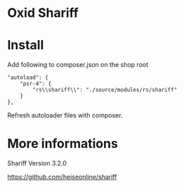 # Oxid Shariff

# Install

Add following to composer.json on the shop root

    "autoload": {
        "psr-4": {
            "rs\\shariff\\": "./source/modules/rs/shariff"
        }
    },
    
Refresh autoloader files with composer.

# More informations

Shariff Version 3.2.0

https://github.com/heiseonline/shariff